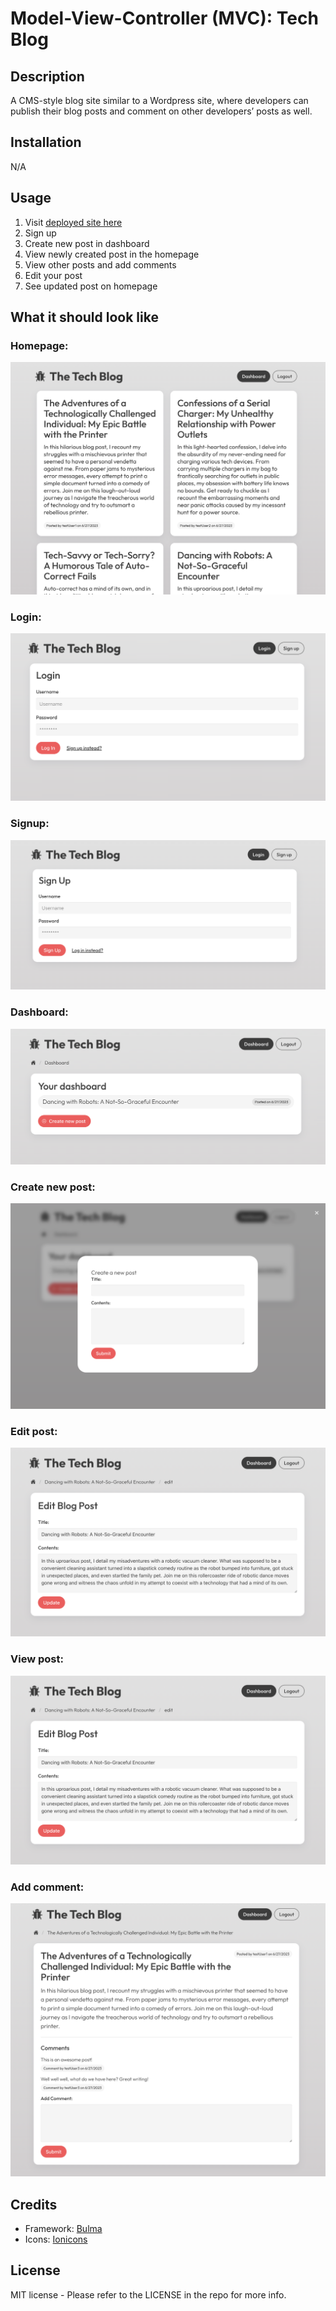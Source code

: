 # Model-View-Controller (MVC): Tech Blog
## Description
A CMS-style blog site similar to a Wordpress site, where developers can publish their blog posts and comment on other developers’ posts as well.
## Installation

N/A

## Usage
1. Visit [deployed site here](https://infinite-reaches-27872-0c8235452d44.herokuapp.com/)
2. Sign up
3. Create new post in dashboard
4. View newly created post in the homepage
5. View other posts and add comments
6. Edit your post
7. See updated post on homepage
## What it should look like
### Homepage:
![Homepage](public/img/homepage.png)
### Login:
![Login](public/img/login.png)
### Signup:
![Signup](public/img/signup.png)
### Dashboard:
![Dashboard](public/img/dashboard.png)
### Create new post:
![Create new post](public/img/create-new-post.png)
### Edit post:
![Edit post](public/img/edit-post.png)
### View post:
![View post](public/img/edit-post.png)
### Add comment:
![View post](public/img/add-comment.png)

## Credits
* Framework: [Bulma](https://bulma.io/)
* Icons: [Ionicons](https://ionic.io/ionicons)
## License

MIT license - Please refer to the LICENSE in the repo for more info.